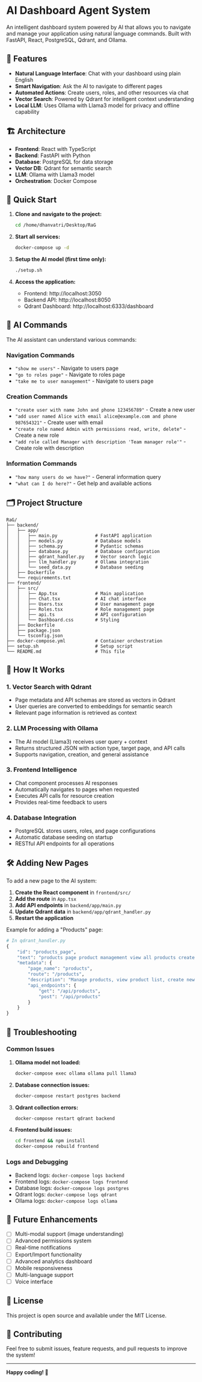 # AI Dashboard Agent System

An intelligent dashboard system powered by AI that allows you to navigate and manage your application using natural language commands. Built with FastAPI, React, PostgreSQL, Qdrant, and Ollama.

## 🌟 Features

- **Natural Language Interface**: Chat with your dashboard using plain English
- **Smart Navigation**: Ask the AI to navigate to different pages
- **Automated Actions**: Create users, roles, and other resources via chat
- **Vector Search**: Powered by Qdrant for intelligent context understanding
- **Local LLM**: Uses Ollama with Llama3 model for privacy and offline capability

## 🏗️ Architecture

- **Frontend**: React with TypeScript
- **Backend**: FastAPI with Python
- **Database**: PostgreSQL for data storage
- **Vector DB**: Qdrant for semantic search
- **LLM**: Ollama with Llama3 model
- **Orchestration**: Docker Compose

## 🚀 Quick Start

1. **Clone and navigate to the project:**
   ```bash
   cd /home/dhanvatri/Desktop/RaG
   ```

2. **Start all services:**
   ```bash
   docker-compose up -d
   ```

3. **Setup the AI model (first time only):**
   ```bash
   ./setup.sh
   ```

4. **Access the application:**
   - Frontend: http://localhost:3050
   - Backend API: http://localhost:8050
   - Qdrant Dashboard: http://localhost:6333/dashboard

## 💬 AI Commands

The AI assistant can understand various commands:

### Navigation Commands
- `"show me users"` - Navigate to users page
- `"go to roles page"` - Navigate to roles page
- `"take me to user management"` - Navigate to users page

### Creation Commands
- `"create user with name John and phone 123456789"` - Create a new user
- `"add user named Alice with email alice@example.com and phone 987654321"` - Create user with email
- `"create role named Admin with permissions read, write, delete"` - Create a new role
- `"add role called Manager with description 'Team manager role'"` - Create role with description

### Information Commands
- `"how many users do we have?"` - General information query
- `"what can I do here?"` - Get help and available actions

## 🗂️ Project Structure

```
RaG/
├── backend/
│   ├── app/
│   │   ├── main.py              # FastAPI application
│   │   ├── models.py            # Database models
│   │   ├── schema.py            # Pydantic schemas
│   │   ├── database.py          # Database configuration
│   │   ├── qdrant_handler.py    # Vector search logic
│   │   ├── llm_handler.py       # Ollama integration
│   │   └── seed_data.py         # Database seeding
│   ├── Dockerfile
│   └── requirements.txt
├── frontend/
│   ├── src/
│   │   ├── App.tsx              # Main application
│   │   ├── Chat.tsx             # AI chat interface
│   │   ├── Users.tsx            # User management page
│   │   ├── Roles.tsx            # Role management page
│   │   ├── api.ts               # API configuration
│   │   └── Dashboard.css        # Styling
│   ├── Dockerfile
│   ├── package.json
│   └── tsconfig.json
├── docker-compose.yml           # Container orchestration
├── setup.sh                     # Setup script
└── README.md                    # This file
```

## 🔧 How It Works

### 1. Vector Search with Qdrant
- Page metadata and API schemas are stored as vectors in Qdrant
- User queries are converted to embeddings for semantic search
- Relevant page information is retrieved as context

### 2. LLM Processing with Ollama
- The AI model (Llama3) receives user query + context
- Returns structured JSON with action type, target page, and API calls
- Supports navigation, creation, and general assistance

### 3. Frontend Intelligence
- Chat component processes AI responses
- Automatically navigates to pages when requested
- Executes API calls for resource creation
- Provides real-time feedback to users

### 4. Database Integration
- PostgreSQL stores users, roles, and page configurations
- Automatic database seeding on startup
- RESTful API endpoints for all operations

## 🛠️ Adding New Pages

To add a new page to the AI system:

1. **Create the React component** in `frontend/src/`
2. **Add the route** in `App.tsx`
3. **Add API endpoints** in `backend/app/main.py`
4. **Update Qdrant data** in `backend/app/qdrant_handler.py`
5. **Restart the application**

Example for adding a "Products" page:

```python
# In qdrant_handler.py
{
    "id": "products_page",
    "text": "products page product management view all products create new product product details product list inventory",
    "metadata": {
        "page_name": "products",
        "route": "/products",
        "description": "Manage products, view product list, create new products",
        "api_endpoints": {
            "get": "/api/products",
            "post": "/api/products"
        }
    }
}
```

## 🐛 Troubleshooting

### Common Issues

1. **Ollama model not loaded:**
   ```bash
   docker-compose exec ollama ollama pull llama3
   ```

2. **Database connection issues:**
   ```bash
   docker-compose restart postgres backend
   ```

3. **Qdrant collection errors:**
   ```bash
   docker-compose restart qdrant backend
   ```

4. **Frontend build issues:**
   ```bash
   cd frontend && npm install
   docker-compose rebuild frontend
   ```

### Logs and Debugging

- Backend logs: `docker-compose logs backend`
- Frontend logs: `docker-compose logs frontend`
- Database logs: `docker-compose logs postgres`
- Qdrant logs: `docker-compose logs qdrant`
- Ollama logs: `docker-compose logs ollama`

## 🔮 Future Enhancements

- [ ] Multi-modal support (image understanding)
- [ ] Advanced permissions system
- [ ] Real-time notifications
- [ ] Export/Import functionality
- [ ] Advanced analytics dashboard
- [ ] Mobile responsiveness
- [ ] Multi-language support
- [ ] Voice interface

## 📄 License

This project is open source and available under the MIT License.

## 🤝 Contributing

Feel free to submit issues, feature requests, and pull requests to improve the system!

---

**Happy coding! 🚀**
